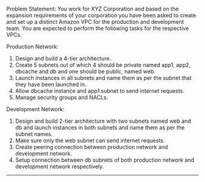  Problem Statement:
 You work for XYZ Corporation and based on the expansion requirements of your corporation you have been asked to create and set up a distinct Amazon VPC for the production and development team. You are expected to perform the following tasks for the respective VPCs.
 
 Production Network:
 1. Design and build a 4-tier architecture.
 2. Create 5 subnets out of which 4 should be private named app1, app2, dbcache and db and one should be public, named web.
 3. Launch instances in all subnets and name them as per the subnet that they have been launched in.
 4. Allow dbcache instance and app1 subnet to send internet requests.
 5. Manage security groups and NACLs.

 Development Network:
 1. Design and build 2-tier architecture with two subnets named web and db and launch instances in both subnets and name them as per the subnet names.
 2. Make sure only the web subnet can send internet requests.
 3. Create peering connection between production network and development network.
 4. Setup connection between db subnets of both production network and development network respectively.

---


